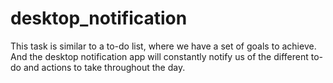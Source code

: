 # desktop_notification
This task is similar to a to-do list, where we have a set of goals to achieve. And the desktop notification app will constantly notify us of the different to-do and actions to take throughout the day.
